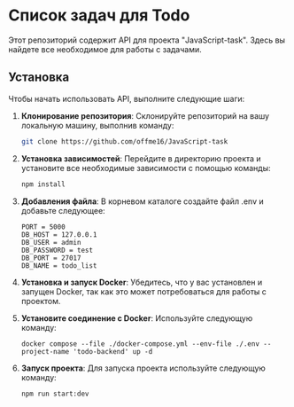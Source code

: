 # Список задач для Todo

Этот репозиторий содержит API для проекта "JavaScript-task". Здесь вы найдете все необходимое для работы с задачами.

## Установка

Чтобы начать использовать API, выполните следующие шаги:

1. **Клонирование репозитория**: Склонируйте репозиторий на вашу локальную машину, выполнив команду:

    ```bash
    git clone https://github.com/offme16/JavaScript-task
    ```

2. **Установка зависимостей**: Перейдите в директорию проекта и установите все необходимые зависимости с помощью команды:

    ```bash
    npm install
    ```
3. **Добавления файла**: В корневом каталоге создайте файл .env и добавьте следующее:
    ```
    PORT = 5000
    DB_HOST = 127.0.0.1
    DB_USER = admin
    DB_PASSWORD = test
    DB_PORT = 27017
    DB_NAME = todo_list
    ```
4. **Установка и запуск Docker**: Убедитесь, что у вас установлен и запущен Docker, так как это может потребоваться для работы с проектом.

5. **Установите соединение с Docker**: Используйте следующую команду:
    ```
    docker compose --file ./docker-compose.yml --env-file ./.env --project-name 'todo-backend' up -d
    ```

6. **Запуск проекта**: Для запуска проекта используйте следующую команду:

    ```bash
    npm run start:dev
    ```
